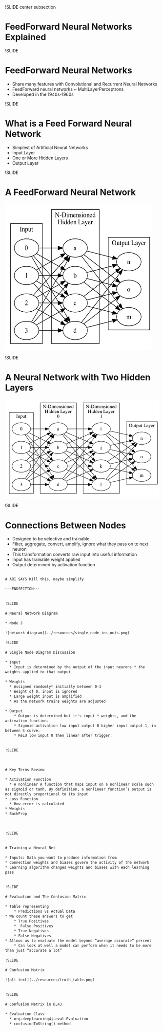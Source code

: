 !SLIDE center subsection

# FeedForward Neural Networks Explained


!SLIDE


# FeedForward Neural Networks

* Share many features with Convolutional and Recurrent Neural Networks
* FeedForward neural networks ~ MultiLayerPerceptrons
* Developed in the 1940s-1960s


!SLIDE

# What is a Feed Forward Neural Network

* Simplest of Artificial Neural Networks
* Input Layer
* One or More Hidden Layers
* Output Layer


!SLIDE

# A FeedForward Neural Network


<img src="../resources/general_network.png" height="480" width="480">

!SLIDE


# A Neural Network with Two Hidden Layers

![network diagram](../resources/two_layer.png)

!SLIDE

# Connections Between Nodes



* Designed to be selective and trainable
* Filter, aggregate, convert, amplify, ignore what they pass on to next neuron
* This transformation converts raw input into useful information
* Input has trainable weight applied
* Output determined by activation function

~~~SECTION:notes~~~

# ARI SAYS Kill this, maybe simplify

~~~ENDSECTION~~~


!SLIDE

# Neural Network Diagram 

* Node J

![network diagram](../resources/single_node_ins_outs.png)

!SLIDE

# Single Node Diagram Discussion

* Input
  * Input is determined by the output of the input neurons * the weights applied to that output

* Weights
  * Assigned randomly* initially between 0-1
  * Weight of 0, input is ignored
  * Large weight input is amplified 
  * As the network trains weights are adjusted

* Output
	* Output is determined but it's input * weights, and the activation function. 
	* Sigmoid activation low input output 0 higher input output 1, in between S curve.
 	* ReLU low input 0 then linear after trigger. 


!SLIDE



# Key Terms Review

* Activation Function
  * A nonlinear A function that maps input on a nonlinear scale such as sigmoid or tanh. By definition, a nonlinear function’s output is not directly proportional to its input
* Loss Function
  * How error is calculated
* Weights
* BackProp



!SLIDE


# Training a Neural Net

* Inputs: Data you want to produce information from
* Connection weights and biases govern the activity of the network
* Learning algorithm changes weights and biases with each learning pass


!SLIDE

# Evaluation and The Confusion Matrix

* Table representing
	* Predictions vs Actual Data
* We count these answers to get
	* True Positives
	*  False Positives
	* True Negatives
	* False Negatives
* Allows us to evaluate the model beyond “average accurate” percent
	* Can look at well a model can perform when it needs to be more than just “accurate a lot” 
	
!SLIDE

# Confusion Matrix
	
![alt text](../resources/truth_table.png)


!SLIDE

# Confusion Matrix in DL4J

* Evaluation Class
  * org.deeplearning4j.eval.Evaluation
  * confusionToString() method










